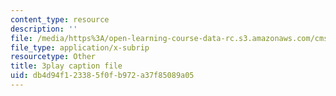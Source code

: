 ```yaml
---
content_type: resource
description: ''
file: /media/https%3A/open-learning-course-data-rc.s3.amazonaws.com/cms-701-current-debates-in-media-spring-2015/db4d94f123385f0fb972a37f85089a05_oCk2LZwRU0s.vtt
file_type: application/x-subrip
resourcetype: Other
title: 3play caption file
uid: db4d94f1-2338-5f0f-b972-a37f85089a05
---
```

